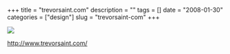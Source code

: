 +++
title = "trevorsaint.com"
description = ""
tags = []
date = "2008-01-30"
categories = ["design"]
slug = "trevorsaint-com"
+++


 

  <div id="screens-thumbs" class="clearfix">
    <div class="txt-center" id="design-submission"><a href="http://www.trevorsaint.com/"><img id='bluga-thumbnail-1030' class='bluga-thumbnail large' src='//media.konigi.com/bluga/
wt47f281d095bcf_0.jpg'/></a></div>  
  </div>   
<p><a href="http://www.trevorsaint.com/">http://www.trevorsaint.com/</a></p>




